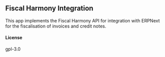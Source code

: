 ## Fiscal Harmony Integration

This app implements the Fiscal Harmony API for integration with ERPNext for the fiscalisation of invoices and credit notes.

#### License

gpl-3.0